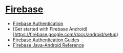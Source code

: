# [Firebase](https://firebase.google.com)
* [Firebase Authentication](https://firebase.google.com/products/auth)
* [Get started with Firebase Android)[https://firebase.google.com/docs/android/setup)
* [Firebase Authentication Guides](https://firebase.google.com/docs/auth)
* [Firebase Java-Android Reference](https://firebase.google.com/docs/reference/android/packages)
